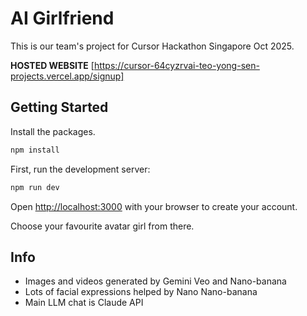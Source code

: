 # AI Girlfriend

This is our team's project for Cursor Hackathon Singapore Oct 2025.

**HOSTED WEBSITE** [https://cursor-64cyzrvai-teo-yong-sen-projects.vercel.app/signup]

## Getting Started

Install the packages.

```bash
npm install
```

First, run the development server:

```bash
npm run dev
```

Open [http://localhost:3000](http://localhost:3000) with your browser to create your account.

Choose your favourite avatar girl from there.

## Info

- Images and videos generated by Gemini Veo and Nano-banana
- Lots of facial expressions helped by Nano Nano-banana
- Main LLM chat is Claude API
